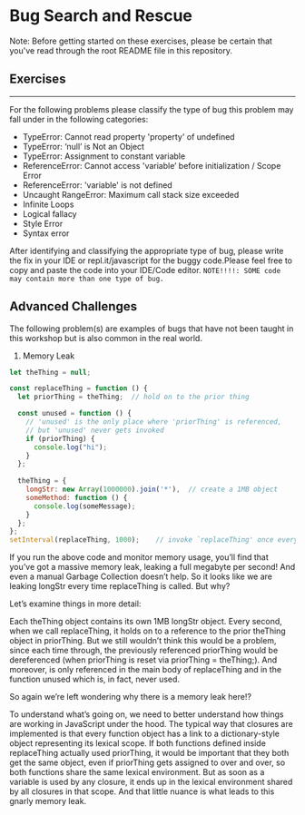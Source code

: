 # Bug Search and Rescue

Note: Before getting started on these exercises, please be certain that you've read through the root README file in this repository.

## Exercises

---
For the following problems please classify the type of bug this problem may fall under in the following categories:

* TypeError: Cannot read property 'property' of undefined
* TypeError: ‘null’ is Not an Object
* TypeError: Assignment to constant variable
* ReferenceError: Cannot access 'variable’ before initialization / Scope Error
* ReferenceError: 'variable' is not defined
* Uncaught RangeError: Maximum call stack size exceeded
* Infinite Loops
* Logical fallacy
* Style Error
* Syntax error

After identifying and classifying the appropriate type of bug, please write the fix in your IDE or repl.it/javascript for the buggy code.Please feel free to copy and paste the code into your IDE/Code editor. `NOTE!!!!: SOME code may contain more than one type of bug.`

## Advanced Challenges

The following problem(s) are examples of bugs that have not been taught in this workshop but is also common in the real world.

1. Memory Leak

```JavaScript
let theThing = null;

const replaceThing = function () {
  let priorThing = theThing;  // hold on to the prior thing

  const unused = function () {
    // 'unused' is the only place where 'priorThing' is referenced,
    // but 'unused' never gets invoked
    if (priorThing) {
      console.log("hi");
    }
  };
  
  theThing = {
    longStr: new Array(1000000).join('*'),  // create a 1MB object
    someMethod: function () {
      console.log(someMessage);
    }
  };
};
setInterval(replaceThing, 1000);    // invoke `replaceThing' once every second
```

If you run the above code and monitor memory usage, you’ll find that you’ve got a massive memory leak, leaking a full megabyte per second! And even a manual Garbage Collection doesn’t help. So it looks like we are leaking longStr every time replaceThing is called. But why?

Let’s examine things in more detail:

Each theThing object contains its own 1MB longStr object. Every second, when we call replaceThing, it holds on to a reference to the prior theThing object in priorThing. But we still wouldn’t think this would be a problem, since each time through, the previously referenced priorThing would be dereferenced (when priorThing is reset via priorThing = theThing;). And moreover, is only referenced in the main body of replaceThing and in the function unused which is, in fact, never used.

So again we’re left wondering why there is a memory leak here!?

To understand what’s going on, we need to better understand how things are working in JavaScript under the hood. The typical way that closures are implemented is that every function object has a link to a dictionary-style object representing its lexical scope. If both functions defined inside replaceThing actually used priorThing, it would be important that they both get the same object, even if priorThing gets assigned to over and over, so both functions share the same lexical environment. But as soon as a variable is used by any closure, it ends up in the lexical environment shared by all closures in that scope. And that little nuance is what leads to this gnarly memory leak.

